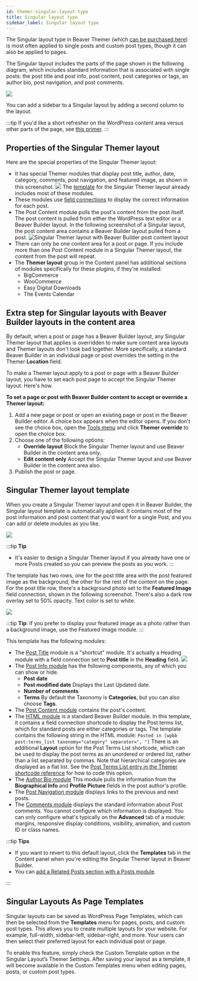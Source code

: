 ```yaml
---
id: themer-singular-layout-type
title: Singular layout type
sidebar_label: Singular layout type
---
```


The Singular layout type in Beaver Themer (which [can be purchased here](https://www.wpbeaverbuilder.com/beaver-themer/)) is most often applied to single posts and custom post types, though it can also be applied to pages.

The Singular layout includes the parts of the page shown in the following diagram, which includes standard information that is associated with single posts: the post title and post info, post content, post categories or tags, an author bio, post navigation, and post comments.

![](/img/themer-singular-layout-type-8934fe9e.png)

You can add a sidebar to a Singular layout by adding a second column to the layout.

:::tip
If you'd like a short refresher on the WordPress content area versus other parts of the page, see [this primer](/beaver-themer/getting-started/primer-on-wordpress-content-and-theme-areas-themer.md).
:::

## Properties of the Singular Themer layout

Here are the special properties of the Singular Themer layout:

- It has special Themer modules that display post title, author, date, category, comments, post navigation, and featured image, as shown in this screenshot.
  ![](/img/themer-singular-layout-type-97aeeacd.png)
  The [template](#singular-themer-layout-template) for the Singular Themer layout already includes most of these modules.
- These modules use [field connections](field-connections/index.md) to display the correct information for each post.
- The Post Content module pulls the post's content from the post itself.
  The post content is pulled from either the WordPress text editor or a Beaver Builder layout. In the following screenshot of a Singular layout, the post content area contains a Beaver Builder layout pulled from a post.
  ![Singular Themer layout with Beaver Builder post content layout](/img/singular-layout-3.jpg)
- There can only be one content area for a post or page. If you include more than one Post Content module in a Singular Themer layout, the content from the post will repeat.
- The **Themer layout** group in the Content panel has additional sections of modules specifically for these plugins, if they're installed:
  - BigCommerce
  - WooCommerce
  - Easy Digital Downloads
  - The Events Calendar

## Extra step for Singular layouts with Beaver Builder layouts in the content area

By default, when a post or page has a Beaver Builder layout, any Singular Themer layout that applies is overridden to make sure content area layouts and Themer layouts don't look bad together. More specifically, a standard Beaver Builder in an individual page or post overrides the setting in the Themer **Location** field.

To make a Themer layout apply to a post or page with a Beaver Builder layout, you have to set each post page to accept the Singular Themer layout. Here's how.

**To set a page or post with Beaver Builder content to accept or override a Themer layout:**

1. Add a new page or post or open an existing page or post in the Beaver Builder editor.
   A choice box appears when the editor opens. If you don't see the choice box, open the [Tools menu](/beaver-builder/user-interface/tools-menu) and click **Themer override** to open the choice box.
2. Choose one of the following options:
   - **Override layout**
     Block the Singular Themer layout and use Beaver Builder in the content area only.
   - **Edit content only**
     Accept the Singular Themer layout and use Beaver Builder in the content area also.
3. Publish the post or page.

## Singular Themer layout template

When you create a Singular Themer layout and open it in Beaver Builder, the Singular layout template is automatically applied. It contains most of the post information and post content that you'd want for a single Post, and you can add or delete modules as you like.

![](/img/themer-singular-layout-type-6db209d1.jpg)

:::tip **Tip**

- It's easier to design a Singular Themer layout if you already have one or more Posts created so you can preview the posts as you work.
  :::

The template has two rows, one for the post title area with the post featured image as the background, the other for the rest of the content on the page. For the post title row, there's a background photo set to the **Featured Image** field connection, shown in the following screenshot. There's also a dark row overlay set to 50% opacity. Text color is set to white.

![](/img/themer-singular-layout-type-9df72af1.png)

:::tip **Tip**:
If you prefer to display your featured image as a photo rather than a background image, use the Featured Image module.
:::

This template has the following modules:

- The [Post Title](/beaver-themer/layout-types-modules/singular-layout-type/themer-singular-layout-post-title-module.md) module is a "shortcut" module.
  It's actually a Heading module with a field connection set to **Post title** in the **Heading** field.
  ![](/img/themer-singular-layout-type-7b3fd62f.png)
- The [Post Info module](/beaver-themer/layout-types-modules/singular-layout-type/themer-singular-layout-post-info-module.md) has the following components, any of which you can show or hide.
  - **Post date**
  - **Post modified date**
    Displays the Last Updated date.
  - **Number of comments**
  - **Terms**
    By default the Taxonomy is **Categories**, but you can also choose **Tags**.
- The [Post Content module](/beaver-themer/layout-types-modules/singular-layout-type/themer-singular-layout-post-content-module.md) contains the post's content.
- The [HTML module](/beaver-builder/layouts/modules/html) is a standard Beaver Builder module. In this template, it contains a field connection shortcode to display the Post terms list, which for standard posts are either categories or tags. The template contains the following string in the HTML module:
  `Posted in [wpbb post:terms_list taxonomy="category" separator=", "]`
  There is an additional **Layout** option for the Post Terms List shortcode, which can be used to display the post terms as an unordered or ordered list, rather than a list separated by commas. Note that hierarchical categories are displayed as a flat list. See the [Post Terms List entry in the Themer shortcode reference](../../field-connections/index.md) for how to code this option.
- The [Author Bio module](/beaver-themer/layout-types-modules/singular-layout-type/themer-singular-layout-author-bio-module.md)
  This module pulls the information from the **Biographical Info** and **Profile Picture** fields in the post author's profile.
- The [Post Navigation module](/beaver-themer/layout-types-modules/singular-layout-type/themer-singular-layout-post-navigation-module.md) displays links to the previous and next posts.
- The [Comments module](/beaver-themer/layout-types-modules/singular-layout-type/themer-singular-layout-comments-module.md) displays the standard information about Post comments.
  You cannot configure which information is displayed. You can only configure what's typically on the **Advanced** tab of a module: margins, responsive display conditions, visibility, animation, and custom ID or class names.

:::tip **Tips**

- If you want to revert to this default layout, click the **Templates** tab in the Content panel when you're editing the Singular Themer layout in Beaver Builder.
- You can [add a Related Posts section with a Posts module](/beaver-themer/layout-types-modules/singular-layout-type/use-the-posts-module-to-create-related-posts.md).

:::

## Singular Layouts As Page Templates

Singular layouts can be saved as WordPress Page Templates, which can then be selected from the **Templates** menu for pages, posts, and custom post types. This allows you to create multiple layouts for your website. For example, full-width, sidebar-left, sidebar-right, and more. Your users can then select their preferred layout for each individual post or page.

To enable this feature, simply check the Custom Template option in the Singular Layout’s Themer Settings. After saving your layout as a template, it will become available in the Custom Templates menu when editing pages, posts, or custom post types.
